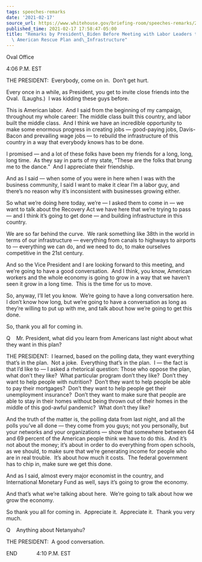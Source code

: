 ```yaml
---
tags: speeches-remarks
date: '2021-02-17'
source_url: https://www.whitehouse.gov/briefing-room/speeches-remarks/2021/02/17/remarks-by-president-biden-before-meeting-with-labor-leaders-to-discuss-the-american-rescue-plan-and-infrastructure/
published_time: 2021-02-17 17:58:47-05:00
title: "Remarks by President\_Biden Before Meeting with Labor Leaders to Discuss the\
  \ American Rescue Plan and\_Infrastructure"
---
```

 
Oval Office

4:06 P.M. EST

THE PRESIDENT:  Everybody, come on in.  Don’t get hurt.

Every once in a while, as President, you get to invite close friends
into the Oval.  (Laughs.)  I was kidding these guys before. 

This is American labor.  And I said from the beginning of my campaign,
throughout my whole career: The middle class built this country, and
labor built the middle class.  And I think we have an incredible
opportunity to make some enormous progress in creating jobs —
good-paying jobs, Davis-Bacon and prevailing wage jobs — to rebuild the
infrastructure of this country in a way that everybody knows has to be
done.

I promised — and a lot of these folks have been my friends for a long,
long, long time.  As they say in parts of my state, “These are the folks
that brung me to the dance.”  And I appreciate their friendship. 

And as I said — when some of you were in here when I was with the
business community, I said I want to make it clear I’m a labor guy, and
there’s no reason why it’s inconsistent with businesses growing either.

So what we’re doing here today, we’re — I asked them to come in — we
want to talk about the Recovery Act we have here that we’re trying to
pass — and I think it’s going to get done — and building infrastructure
in this country. 

We are so far behind the curve.  We rank something like 38th in the
world in terms of our infrastructure — everything from canals to
highways to airports to — everything we can do, and we need to do, to
make ourselves competitive in the 21st century. 

And so the Vice President and I are looking forward to this meeting, and
we’re going to have a good conversation.  And I think, you know,
American workers and the whole economy is going to grow in a way that we
haven’t seen it grow in a long time.  This is the time for us to move. 

So, anyway, I’ll let you know.  We’re going to have a long conversation
here.  I don’t know how long, but we’re going to have a conversation as
long as they’re willing to put up with me, and talk about how we’re
going to get this done.

So, thank you all for coming in.

Q    Mr. President, what did you learn from Americans last night about
what they want in this plan?

THE PRESIDENT:  I learned, based on the polling data, they want
everything that’s in the plan.  Not a joke.  Everything that’s in the
plan.  I — the fact is that I’d like to — I asked a rhetorical question:
Those who oppose the plan, what don’t they like?  What particular
program don’t they like?  Don’t they want to help people with
nutrition?  Don’t they want to help people be able to pay their
mortgages?  Don’t they want to help people get their unemployment
insurance?  Don’t they want to make sure that people are able to stay in
their homes without being thrown out of their homes in the middle of
this god-awful pandemic?  What don’t they like? 

And the truth of the matter is, the polling data from last night, and
all the polls you’ve all done — they come from you guys; not you
personally, but your networks and your organizations — show that
somewhere between 64 and 69 percent of the American people think we have
to do this.  And it’s not about the money; it’s about in order to do
everything from open schools, as we should, to make sure that we’re
generating income for people who are in real trouble.  It’s about how
much it costs.  The federal government has to chip in, make sure we get
this done. 

And as I said, almost every major economist in the country, and
International Monetary Fund as well, says it’s going to grow the
economy. 

And that’s what we’re talking about here.  We’re going to talk about how
we grow the economy.

So thank you all for coming in.  Appreciate it.  Appreciate it.  Thank
you very much.

Q    Anything about Netanyahu?

THE PRESIDENT:  A good conversation.

END             4:10 P.M. EST
